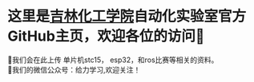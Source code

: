 # 这里是[吉林化工学院](www.jlict.eu.cn)自动化实验室官方GitHub主页，欢迎各位的访问👏

📂我们会在此上传 单片机stc15， esp32，和ros比赛等相关的资料。<br>
📧我们的微信公众号：给力学习,欢迎关注！
